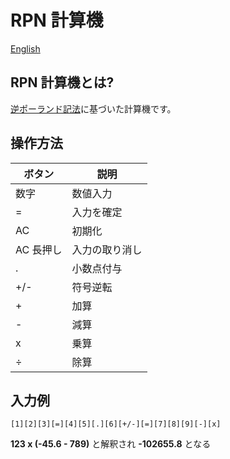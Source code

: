 # RPN 計算機

[English](README.en.md)


## RPN 計算機とは?
[逆ポーランド記法](https://ja.wikipedia.org/wiki/%E9%80%86%E3%83%9D%E3%83%BC%E3%83%A9%E3%83%B3%E3%83%89%E8%A8%98%E6%B3%95)に基づいた計算機です。

## 操作方法

|ボタン|説明|
---|---
|数字|数値入力|
|=|入力を確定|
|AC|初期化|
|AC 長押し| 入力の取り消し|
|.|小数点付与|
|+/-|符号逆転|
|+|加算|
|-|減算|
|x|乗算|
|÷|除算|

## 入力例

```
[1][2][3][=][4][5][.][6][+/-][=][7][8][9][-][x]
```
**123 x (-45.6 - 789)** と解釈され **-102655.8** となる

